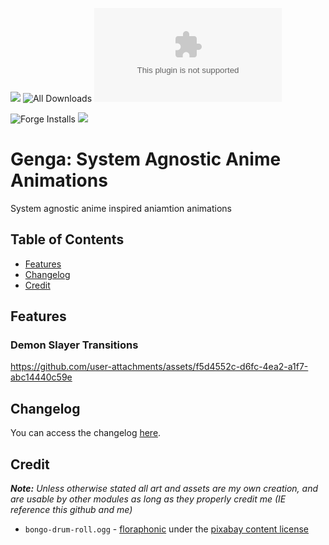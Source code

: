 ![](https://img.shields.io/badge/Foundry-v12-informational) ![All Downloads](https://img.shields.io/github/downloads/ChasarooniZ/anime-agnostic-animations/total?color=5e0000&label=All%20Downloads)
![Latest Release Download Count](https://img.shields.io/github/downloads/ChasarooniZ/anime-agnostic-animations/latest/module.zip)

<!--- Forge Bazaar Install % Badge -->
<!--- replace <your-module-name> with the `name` in your manifest -->
![Forge Installs](https://img.shields.io/badge/dynamic/json?label=Forge%20Installs&query=package.installs&suffix=%25&url=https%3A%2F%2Fforge-vtt.com%2Fapi%2Fbazaar%2Fpackage%2Fanime-agnostic-animations&colorB=4aa94a)
[![](https://img.shields.io/badge/ko--fi-donate-%23FF5E5B?style=flat-square&logo=ko-fi&logoColor=white)](https://ko-fi.com/Chasarooni)


# Genga: System Agnostic Anime Animations
System agnostic anime inspired aniamtion animations

## Table of Contents
- [Features](#features)
- [Changelog](#changelog)
- [Credit](#credit)

## Features
### Demon Slayer Transitions
https://github.com/user-attachments/assets/f5d4552c-d6fc-4ea2-a1f7-abc14440c59e



## Changelog
You can access the changelog [here](/CHANGELOG.md).

## Credit
***Note:** Unless otherwise stated all art and assets are my own creation, and are usable by other modules as long as they properly credit me (IE reference this github and me)*
- `bongo-drum-roll.ogg` - [floraphonic](https://pixabay.com/sound-effects/bongo-drum-roll-3-211675/) under the [pixabay content license](https://pixabay.com/service/license-summary/)
